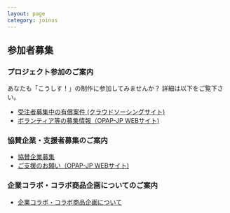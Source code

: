 ```yaml
---
layout: page
category: joinus
---
```


## 参加者募集

### プロジェクト参加のご案内
あなたも「こうしす！」の制作に参加してみませんか？
詳細は以下をご覧下さい。

* [受注者募集中の有償案件 (クラウドソーシングサイト)](https://crowdworks.jp/public/employers/780388)
* [ボランティア等の募集情報（OPAP-JP WEBサイト)](https://opap.jp/wiki/%E5%8F%82%E5%8A%A0%E8%80%85%E5%8B%9F%E9%9B%86)

### 協賛企業・支援者募集のご案内

* [協賛企業募集](supporter.html)
* [ご支援のお願い（OPAP-JP WEBサイト)](https://opap.jp/wiki/%E3%81%94%E6%94%AF%E6%8F%B4%E3%81%AE%E3%81%8A%E9%A1%98%E3%81%84)


### 企業コラボ・コラボ商品企画についてのご案内

* [企業コラボ・コラボ商品企画について](collaboration.html)